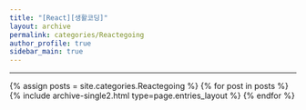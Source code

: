 ```yaml
---
title: "[React][생활코딩]"
layout: archive
permalink: categories/Reactegoing
author_profile: true
sidebar_main: true
---
```


<!-- 공백이 포함되어 있는 카테고리 이름의 경우 site.categories['a b c'] 이런식으로! -->

---

{% assign posts = site.categories.Reactegoing %}
{% for post in posts %} {% include archive-single2.html type=page.entries_layout %} {% endfor %}
